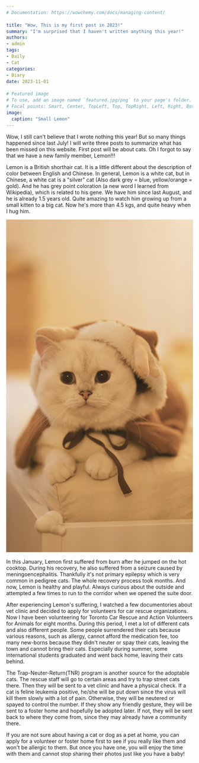 ```yaml
---
# Documentation: https://wowchemy.com/docs/managing-content/

title: "Wow, This is my first post in 2023!"
summary: "I'm surprised that I haven't written anything this year!"
authors:
- admin
tags: 
- Daily
- Cat
categories: 
- Diary
date: 2023-11-01

# Featured image
# To use, add an image named `featured.jpg/png` to your page's folder.
# Focal points: Smart, Center, TopLeft, Top, TopRight, Left, Right, BottomLeft, Bottom, BottomRight.
image:
  caption: "Small Lemon"
---
```


Wow, I still can't believe that I wrote nothing this year! But so many things happened since last July! I will write three posts to summarize what has been missed on this website. First post will be about cats. Oh I forgot to say that we have a new family member, Lemon!!! 

Lemon is a British shorthair cat. It is a little different about the description of color between English and Chinese. In general, Lemon is a white cat, but in Chinese, a white cat is a "silver" cat (Also dark grey = blue, yellow/orange = gold). And he has grey point coloration (a new word I learned from Wikipedia), which is related to his gene. We have him since last August, and he is already 1.5 years old. Quite amazing to watch him growing up from a small kitten to a big cat. Now he's more than 4.5 kgs, and quite heavy when I hug him.

![Cute Lemon](Lemon1.jpg "Cute Lemon")

In this January, Lemon first suffered from burn after he jumped on the hot cooktop. During his recovery, he also suffered from a seizure caused by meningoencephalitis. Thankfully it's not primary epilepsy which is very common in pedigree cats. The whole recovery process took months. And now, Lemon is healthy and playful. Always curious about the outside and attempted a few times to run to the corridor when we opened the suite door.

After experiencing Lemon's suffering, I watched a few documentories about vet clinic and decided to apply for volunteers for car rescue organizations. Now I have been volunteering for Toronto Car Rescue and Action Volunteers for Animals for eight months. During this period, I met a lot of different cats and also different people. Some people surrendered their cats because various reasons, such as allergy, cannot afford the medication fee, too many new-borns because they didn't neuter or spay their cats, leaving the town and cannot bring their cats. Especially during summer, some international students graduated and went back home, leaving their cats behind. 

The Trap-Neuter-Return(TNR) program is another source for the adoptable cats. The rescue staff will go to certain areas and try to trap street cats there. Then they will be sent to a vet clinic and have a physical check. If a cat is feline leukemia positive, he/she will be put down since the virus will kill them slowly with a lot of pain. Otherwise, they will be neutered or spayed to control the number. If they show any friendly gesture, they will be sent to a foster home and hopefully be adopted later. If not, they will be sent back to where they come from, since they may already have a community there.

If you are not sure about having a cat or dog as a pet at home, you can apply for a volunteer or foster home first to see if you really like them and won't be allergic to them. But once you have one, you will enjoy the time with them and cannot stop sharing their photos just like you have a baby!